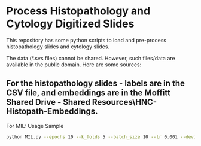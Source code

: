 # Process Histopathology and Cytology Digitized Slides

This repository has some python scripts to load and pre-process histopathology slides and cytology slides.

The data (*.svs files) cannot be shared. However, such files/data are available in the public domain. Here are some sources:

## For the histopathology slides - labels are in the CSV file, and embeddings are in the Moffitt Shared Drive - Shared Resources\HNC-Histopath-Embeddings.

For MIL:
Usage Sample

```bash
python MIL.py --epochs 10 --k_folds 5 --batch_size 10 --lr 0.001 --device cuda:4 --MIL_pooling mean --root_dir <root_dir> --csv_file <patient_ids&labels.csv> --results_dir <results_dir> --save_embeddings true
```
